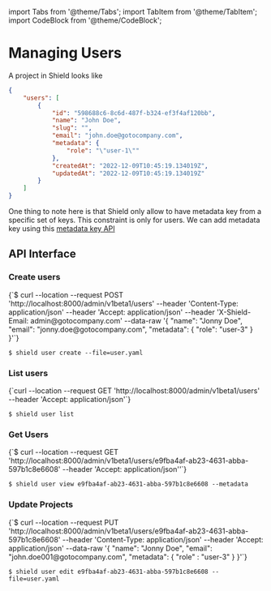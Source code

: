 import Tabs from '@theme/Tabs';
import TabItem from '@theme/TabItem';
import CodeBlock from '@theme/CodeBlock';

# Managing Users

A project in Shield looks like

```json
{
    "users": [
        {
            "id": "598688c6-8c6d-487f-b324-ef3f4af120bb",
            "name": "John Doe",
            "slug": "",
            "email": "john.doe@gotocompany.com",
            "metadata": {
                "role": "\"user-1\""
            },
            "createdAt": "2022-12-09T10:45:19.134019Z",
            "updatedAt": "2022-12-09T10:45:19.134019Z"
        }
    ]
}
```

One thing to note here is that Shield only allow to have metadata key from a specific set of keys. This constraint is only for users. We can add metadata key using this [metadata key API](./adding-metadata-key)

## API Interface

### Create users

<Tabs groupId="api">
  <TabItem value="HTTP" label="HTTP" default>
        <CodeBlock className="language-bash">
    {`$ curl --location --request POST 'http://localhost:8000/admin/v1beta1/users'
--header 'Content-Type: application/json'
--header 'Accept: application/json'
--header 'X-Shield-Email: admin@gotocompany.com'
--data-raw '{
  "name": "Jonny Doe",
  "email": "jonny.doe@gotocompany.com",
  "metadata": {
      "role": "user-3"
  }
}'`}
    </CodeBlock>
  </TabItem>
  <TabItem value="CLI" label="CLI" default>
<CodeBlock>

`$ shield user create --file=user.yaml`
</CodeBlock>

  </TabItem>
</Tabs>

### List users

<Tabs groupId="api">
  <TabItem value="HTTP" label="HTTP" default>
        <CodeBlock className="language-bash">
    {`curl --location --request GET 'http://localhost:8000/admin/v1beta1/users'
--header 'Accept: application/json'`}
    </CodeBlock>
  </TabItem>
  <TabItem value="CLI" label="CLI" default>
<CodeBlock>

`$ shield user list`
</CodeBlock>

  </TabItem>
</Tabs>

### Get Users

<Tabs groupId="api">
  <TabItem value="HTTP" label="HTTP" default>
        <CodeBlock className="language-bash">
    {`$ curl --location --request GET 'http://localhost:8000/admin/v1beta1/users/e9fba4af-ab23-4631-abba-597b1c8e6608'
--header 'Accept: application/json''`}
    </CodeBlock>
  </TabItem>
  <TabItem value="CLI" label="CLI" default>
<CodeBlock>

`$ shield user view e9fba4af-ab23-4631-abba-597b1c8e6608 --metadata`
</CodeBlock>

  </TabItem>
</Tabs>

### Update Projects

<Tabs groupId="api">
  <TabItem value="HTTP" label="HTTP" default>
        <CodeBlock className="language-bash">
    {`$ curl --location --request PUT 'http://localhost:8000/admin/v1beta1/users/e9fba4af-ab23-4631-abba-597b1c8e6608'
--header 'Content-Type: application/json'
--header 'Accept: application/json'
--data-raw '{
  "name": "Jonny Doe",
  "email": "john.doe001@gotocompany.com",
  "metadata": {
      "role" :   "user-3"
  }
}'`}
    </CodeBlock>
  </TabItem>
  <TabItem value="CLI" label="CLI" default>
<CodeBlock>

`$ shield user edit e9fba4af-ab23-4631-abba-597b1c8e6608 --file=user.yaml`
</CodeBlock>

  </TabItem>
</Tabs>